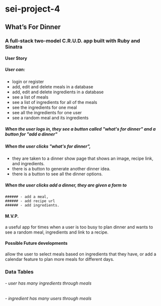 # sei-project-4

## What’s For Dinner

### A full-stack two-model C.R.U.D. app built with Ruby and Sinatra

#### User Story
##### User can:
  - login or register
  - add, edit and delete meals in a database
  - add, edit and delete ingredients in a database
  - see a list of meals
  - see a list of ingredients for all of the meals
  - see the ingredients for one meal
  - see all the ingredients for one user
  - see a random meal and its ingredients

##### When the user logs in, they see a button called "what's for dinner" and a button for "add a dinner"

##### When the user clicks "what's for dinner", 
  - they are taken to a dinner show page that shows an image, recipe link, and ingredients. 
  - there is a button to generate another dinner idea.
  - there is a button to see all the dinner options.
##### When the user clicks add a dinner, they are given a form to 
    ###### - add a meal, 
    ###### - add recipe url
    ###### - add ingredients.

#### M.V.P. 
a useful app for times when a user is too busy to plan dinner and wants to see a random meal, ingredients and link to a recipe.

#### Possible Future developments
allow the user to select meals based on ingredients that they have, or add a calendar feature to plan more meals for different days.

### Data Tables
###### - user has many ingredients through meals
###### - ingredient has many users through meals

